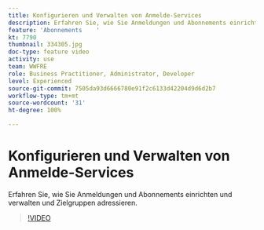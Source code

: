 ```yaml
---
title: Konfigurieren und Verwalten von Anmelde-Services
description: Erfahren Sie, wie Sie Anmeldungen und Abonnements einrichten und verwalten und Zielgruppen adressieren.
feature: 'Abonnements    '
kt: 7790
thumbnail: 334305.jpg
doc-type: feature video
activity: use
team: WWFRE
role: Business Practitioner, Administrator, Developer
level: Experienced
source-git-commit: 7505da93d6666780e91f2c6133d42204d9d6d2b7
workflow-type: tm+mt
source-wordcount: '31'
ht-degree: 100%

---
```


# Konfigurieren und Verwalten von Anmelde-Services

Erfahren Sie, wie Sie Anmeldungen und Abonnements einrichten und verwalten und Zielgruppen adressieren.

>[!VIDEO](https://video.tv.adobe.com/v/334305?quality=12)
